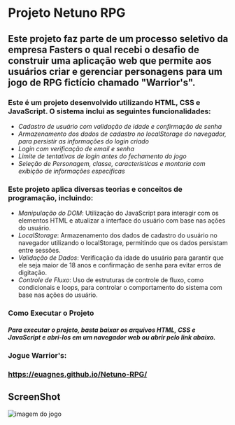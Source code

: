 # Projeto Netuno RPG

## Este projeto faz parte de um processo seletivo da empresa Fasters o qual recebi o desafio de construir uma aplicação web que permite aos usuários criar e gerenciar personagens para um jogo de RPG fictício chamado "Warrior's".

### Este é um projeto desenvolvido utilizando HTML, CSS e JavaScript. O sistema inclui as seguintes funcionalidades:
- *Cadastro de usuário com validação de idade e confirmação de senha*
- *Armazenamento dos dados de cadastro no localStorage do navegador, para persistir as informações do login criado*
- *Login com verificação de email e senha*
- *Limite de tentativas de login antes do fechamento do jogo*
- *Seleção de Personagem, classe, características e montaria com exibição de informações específicas*

### Este projeto aplica diversas teorias e conceitos de programação, incluindo:

- *Manipulação do DOM*: Utilização do JavaScript para interagir com os elementos HTML e atualizar a interface do usuário com base nas ações do usuário.
- *LocalStorage*: Armazenamento dos dados de cadastro do usuário no navegador utilizando o localStorage, permitindo que os dados persistam entre sessões.
- *Validação de Dados*: Verificação da idade do usuário para garantir que ele seja maior de 18 anos e confirmação de senha para evitar erros de digitação.
- *Controle de Fluxo*: Uso de estruturas de controle de fluxo, como condicionais e loops, para controlar o comportamento do sistema com base nas ações do usuário.

### Como Executar o Projeto

##### Para executar o projeto, basta baixar os arquivos HTML, CSS e JavaScript e abri-los em um navegador web ou abrir pelo link abaixo.


###  Jogue Warrior's:
### https://euagnes.github.io/Netuno-RPG/

## ScreenShot


![imagem do jogo](https://i.ibb.co/gMWHr3H/Warrior-s.png)
